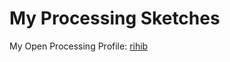 # My Processing Sketches

My Open Processing Profile: [rihib](https://openprocessing.org/user/439409/)

